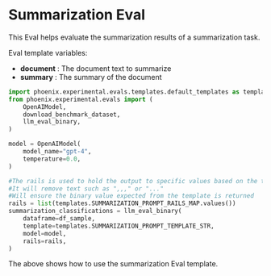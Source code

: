 # Summarization Eval

This Eval helps evaluate the summarization results of a summarization task.

Eval template variables:

* **document** : The document text to summarize
* **summary** : The summary of the document

```python
import phoenix.experimental.evals.templates.default_templates as templates
from phoenix.experimental.evals import (
    OpenAIModel,
    download_benchmark_dataset,
    llm_eval_binary,
)

model = OpenAIModel(
    model_name="gpt-4",
    temperature=0.0,
)

#The rails is used to hold the output to specific values based on the template
#It will remove text such as ",,," or "..."
#Will ensure the binary value expected from the template is returned 
rails = list(templates.SUMMARIZATION_PROMPT_RAILS_MAP.values())
summarization_classifications = llm_eval_binary(
    dataframe=df_sample,
    template=templates.SUMMARIZATION_PROMPT_TEMPLATE_STR,
    model=model,
    rails=rails,
)
```

The above shows how to use the summarization Eval template.
